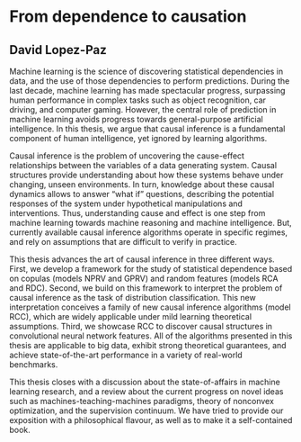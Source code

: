 # From dependence to causation

## David Lopez-Paz

Machine learning is the science of discovering statistical dependencies in data, and the use of those dependencies to perform predictions. During the last decade, machine learning has made spectacular progress, surpassing human performance in complex tasks such as object recognition, car driving, and computer gaming. However, the central role of prediction in machine learning avoids progress towards general-purpose artificial intelligence. In this thesis, we argue that causal inference is a fundamental component of human intelligence, yet ignored by learning algorithms.

Causal inference is the problem of uncovering the cause-effect relationships between the variables of a data generating system. Causal structures provide understanding about how these systems behave under changing, unseen environments. In turn, knowledge about these causal dynamics allows to answer “what if” questions, describing the potential responses of the system under hypothetical manipulations and interventions. Thus, understanding cause and effect is one step from machine learning towards machine reasoning and machine intelligence. But, currently available causal inference algorithms operate in specific regimes, and rely on assumptions that are difficult to verify in practice.

This thesis advances the art of causal inference in three different ways. First, we develop a framework for the study of statistical dependence based on copulas (models NPRV and GPRV) and random features (models RCA and RDC). Second, we build on this framework to interpret the problem of causal inference as the task of distribution classification. This new interpretation conceives a family of new causal inference algorithms (model RCC), which are widely applicable under mild learning theoretical assumptions. Third, we showcase RCC to discover causal structures in convolutional neural network features. All of the algorithms presented in this thesis are applicable to big data, exhibit strong theoretical guarantees, and achieve state-of-the-art performance in a variety of real-world benchmarks.

This thesis closes with a discussion about the state-of-affairs in machine learning research, and a review about the current progress on novel ideas such as machines-teaching-machines paradigms, theory of nonconvex optimization, and the supervision continuum. We have tried to provide our exposition with a philosophical flavour, as well as to make it a self-contained book.
